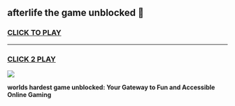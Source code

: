 
## afterlife the game unblocked 👋
<h3>
<a href="https://premium.freeplayer.one?title=afterlife_the_game_unblocked&ref=13F">CLICK TO PLAY</a></h3>
<hr>

<h3>
<a href="https://premium.freeplayer.one?title=afterlife_the_game_unblocked&ref=13F">CLICK 2 PLAY</a>
  
</h3>

<a href="https://premium.freeplayer.one?title=afterlife_the_game_unblocked&ref=12F/"><img src="https://clearcache.store/games.png"></a>


**worlds hardest game unblocked: Your Gateway to Fun and Accessible Online Gaming**
